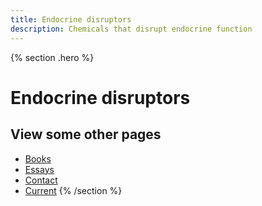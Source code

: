 ```yaml
---
title: Endocrine disruptors
description: Chemicals that disrupt endocrine function
---
```


{% section .hero %}
# Endocrine disruptors


## View some other pages

- [Books](/books)
- [Essays](/essays)
- [Contact](/contact)
- [Current](/current)
{% /section %}